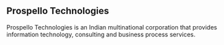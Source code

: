 ## Prospello Technologies

Prospello Technologies is an Indian multinational corporation that provides information technology, consulting and business process services.
